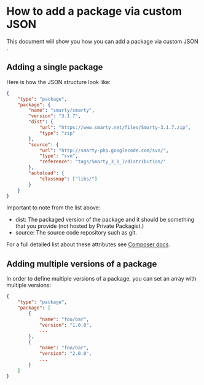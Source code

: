 # How to add a package via custom JSON
This document will show you how you can add a package via custom JSON .

## Adding a single package
Here is how the JSON structure look like:

```json
{
    "type": "package",
    "package": {
        "name": "smarty/smarty",
        "version": "3.1.7",
        "dist": {
            "url": "https://www.smarty.net/files/Smarty-3.1.7.zip",
            "type": "zip"
        },
        "source": {
            "url": "http://smarty-php.googlecode.com/svn/",
            "type": "svn",
            "reference": "tags/Smarty_3_1_7/distribution/"
        },
        "autoload": {
            "classmap": ["libs/"]
        }
    }
}
```
Important to note from the list above:
* dist: The packaged version of the package and it should be something that you provide (not hosted by Private Packagist.)
* source:  The source code repository such as git.

For a full detailed list about these attributes see [Composer docs](https://getcomposer.org/doc/05-repositories.md#package).

## Adding multiple versions of a package
In order to define multiple versions of a package, you can set an array with multiple versions:
```json
{
    "type": "package",
    "package": [
        {
            "name": "foo/bar",
            "version": "1.0.0",
            ...
        },
        {
            "name": "foo/bar",
            "version": "2.0.0",
            ...
        }
    ]
}
```